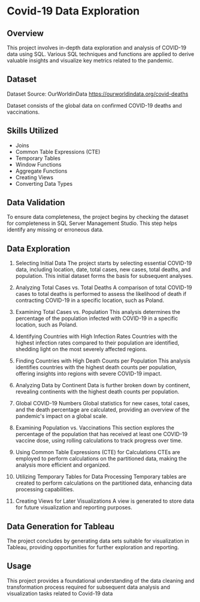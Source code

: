 # Covid-19 Data Exploration
## Overview
This project involves in-depth data exploration and analysis of COVID-19 data using SQL. Various SQL techniques and functions are applied to derive valuable insights and visualize key metrics related to the pandemic.

## Dataset
Dataset Source: OurWorldinData
https://ourworldindata.org/covid-deaths

Dataset consists of the global data on confirmed COVID-19 deaths and vaccinations. 

## Skills Utilized
- Joins
- Common Table Expressions (CTE)
- Temporary Tables
- Window Functions
- Aggregate Functions
- Creating Views
- Converting Data Types
  
## Data Validation
To ensure data completeness, the project begins by checking the dataset for completeness in SQL Server Management Studio. This step helps identify any missing or erroneous data.

## Data Exploration
1. Selecting Initial Data
The project starts by selecting essential COVID-19 data, including location, date, total cases, new cases, total deaths, and population. This initial dataset forms the basis for subsequent analyses.

2. Analyzing Total Cases vs. Total Deaths
A comparison of total COVID-19 cases to total deaths is performed to assess the likelihood of death if contracting COVID-19 in a specific location, such as Poland.

3. Examining Total Cases vs. Population
This analysis determines the percentage of the population infected with COVID-19 in a specific location, such as Poland.

4. Identifying Countries with High Infection Rates
Countries with the highest infection rates compared to their population are identified, shedding light on the most severely affected regions.

5. Finding Countries with High Death Counts per Population
This analysis identifies countries with the highest death counts per population, offering insights into regions with severe COVID-19 impact.

6. Analyzing Data by Continent
Data is further broken down by continent, revealing continents with the highest death counts per population.

7. Global COVID-19 Numbers
Global statistics for new cases, total cases, and the death percentage are calculated, providing an overview of the pandemic's impact on a global scale.

8. Examining Population vs. Vaccinations
This section explores the percentage of the population that has received at least one COVID-19 vaccine dose, using rolling calculations to track progress over time.

9. Using Common Table Expressions (CTE) for Calculations
CTEs are employed to perform calculations on the partitioned data, making the analysis more efficient and organized.

10. Utilizing Temporary Tables for Data Processing
Temporary tables are created to perform calculations on the partitioned data, enhancing data processing capabilities.

11. Creating Views for Later Visualizations
A view is generated to store data for future visualization and reporting purposes.

## Data Generation for Tableau
The project concludes by generating data sets suitable for visualization in Tableau, providing opportunities for further exploration and reporting.

## Usage
This project provides a foundational understanding of the data cleaning and transformation process required for subsequent data analysis and visualization tasks related to Covid-19 data

